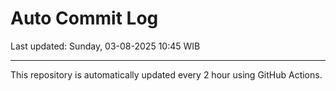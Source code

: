 # Auto Commit Log

Last updated: Sunday, 03-08-2025 10:45 WIB

---

This repository is automatically updated every 2 hour using GitHub Actions.
